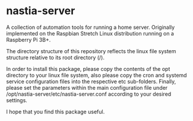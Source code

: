 # nastia-server

A collection of automation tools for running a home server. Originally implemented on the Raspbian Stretch Linux distribution running on a Raspberry Pi 3B+.

The directory structure of this repository reflects the linux file system structure relative to its root directory (/).

In order to install this package, please copy the contents of the opt directory to your linux file system, also please copy the cron and systemd service configuration files into the respective etc sub-folders. Finally, please set the parameters within the main configuration file under /opt/nastia-server/etc/nastia-server.conf according to your desired settings.

I hope that you find this package useful.
